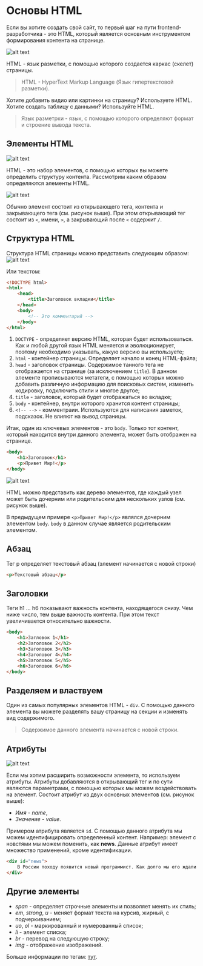 # Основы HTML

Если вы хотите создать свой сайт, то первый шаг на пути frontend-разработчика - это HTML, который является основным инструментом формирования контента на странице.
  
![alt text](https://user-images.githubusercontent.com/4215285/52063554-f00f7880-2583-11e9-8119-db108f7bb770.jpeg)

HTML - язык разметки, с помощью которого создается каркас (скелет) страницы.

> HTML - HyperText Markup Language (Язык гипертекстовой разметки).

Хотите добавить видио или картинки на страницу? 
Используете HTML. Хотите создать таблицу с данными? Используйте HTML.

> Язык разметрки - язык, с помощью которого определяют формат и строение вывода текста.

## Элементы HTML

![alt text](https://user-images.githubusercontent.com/4215285/52063555-f00f7880-2583-11e9-8e57-82e9857ae241.jpeg)

HTML - это набор элементов, с помощью которых вы можете определить структуру контента.
Рассмотрим каким образом определяются элементы HTML.

![alt text](https://user-images.githubusercontent.com/4215285/52063556-f0a80f00-2583-11e9-85c1-f1b92a88be43.jpeg)

Обычно элемент состоит из открывающего тега, контента и закрывающего тега (см. рисунок выше).
При этом открывающий тег состоит из `<`, имени, `>`, а закрывающий после `<` содержит `/`.

## Структура HTML

Структура HTML страницы можно представить следующим образом:
![alt text](https://user-images.githubusercontent.com/4215285/52063562-f140a580-2583-11e9-8b74-6f8d809971e9.jpeg)

Или текстом:

```html
<!DOCTYPE html>
<html>
    <head>
        <title>Заголовок вкладки</title>
    </head>
    <body>
        <!-- Это комментарий -->
    </body>
</html>
```

1. `DOCTYPE` - определяет версию HTML, которая будет использоваться. Как и любой другой язык HTML меняется и эволюционирует, поэтому необходимо указывать, какую версию вы используете;
2. `html` - контейнер страницы. Определяет начало и конец HTML-файла;
3. `head` - заголовок страницы. Содержимое танного тега не отображается на странице (за исключением `title`). В данном элементе прописываются метатеги, с помощью которых можно добавить различную информацию для поисковых систем, изменить кодировку, подключить стили и многое другое;
4. `title` - заголовок, который будет отображаться во вкладке;
5. `body` - контейнер, внутри которого хранится контент страницы;
6. `<!-- -->` - комментраии. Используются для написания заметок, подсказок. Не влияют на вывод страницы.

Итак, один из ключевых элементов - это `body`. Только тот контент, который находится внутри данного элемента, может быть отображен на странице.

```html
<body>
    <h1>Заголовок</h1>
    <p>Привет Мир!</p>
</body>
```

![alt text](https://user-images.githubusercontent.com/4215285/52063569-f271d280-2583-11e9-8259-daff2404fa06.jpeg)

HTML можно представить как дерево элементов, где каждый узел может быть дочерним или родительским для нескольких узлов (см. рисунок выше).

В предыдущем примере `<p>Привет Мир!</p>` являлся дочерним элементом `body`. `body` в данном случае является родительским элементом.

## Абзац

Тег p определяет текстовый абзац (элемент начинается с новой строки)

```html
<p>Текстовый абзац</p>
```
## Заголовки

Теги h1 ... h6 показывают важность контента, находящегося снизу. Чем ниже число, тем выше важность контента. При этом текст увеличивается относительно важности.

```html
<body>
    <h1>Загловок 1</h1>
    <h2>Заголовок 2</h2>
    <h3>Заголовок 3</h3>
    <h4>Заголовог 4</h4>
    <h5>Заголовок 5</h5>
    <h6>Заголовок 6</h6>
</body>
```

## Разделяем и властвуем

Один из самых популярных элементов HTML - `div`. С помощью данного элемента вы можете разделять вашу страницу на секции и изменять вид содержимого.

> Содержимое данного элемента начинается с новой строки.

## Атрибуты 

![alt text](https://user-images.githubusercontent.com/4215285/52063570-f271d280-2583-11e9-85c9-68022b12bcf7.jpeg) 

Если мы хотим расширить возможности элемента, то используем атрибуты. Атрибуты добавляются в открывающий тег и по сути являются параметрами, с помощью которых мы можем воздействовать на элемент. 
Состоит атрибут из двух основных элементов (см. рисунок выше):
* *Имя* - *name*,
* *Значение* - *value*.

Примером атрибута является `id`. С помощью данного атрибута мы можем идентифицировать определенный контент.
Например: элемент с новстями мы можем поменить, как **news**. Данные атрибут имеет множество применений, кроме идентификации.

```html
<div id="news">
    В России походу появится новый программист. Как долго мы его ждали!
</div>
```

## Другие элементы
* *span* - определяет строчные элементы и позволяет менять их стиль;
* *em*, *strong*, *u* - меняет формат текста на курсив, жирный, с подчеркиванием;
* *uo*, *ol* - маркированный и нумерованный список;
* *li* - элемент списка;
* *br* - перевод на следуюшую строку;
* *img* - отображение изображений.

Больше информации по тегам: [тут](http://htmlbook.ru).
